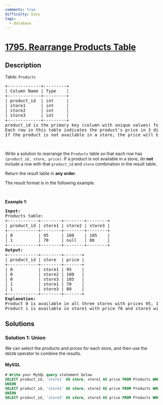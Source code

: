 ```yaml
---
comments: true
difficulty: Easy
tags:
  - Database
---
```


<!-- problem:start -->

# [1795. Rearrange Products Table](https://leetcode.com/problems/rearrange-products-table)

## Description

<!-- description:start -->

<p>Table: <code>Products</code></p>

<pre>
+-------------+---------+
| Column Name | Type    |
+-------------+---------+
| product_id  | int     |
| store1      | int     |
| store2      | int     |
| store3      | int     |
+-------------+---------+
product_id is the primary key (column with unique values) for this table.
Each row in this table indicates the product&#39;s price in 3 different stores: store1, store2, and store3.
If the product is not available in a store, the price will be null in that store&#39;s column.
</pre>

<p>&nbsp;</p>

<p>Write a solution to rearrange the <code>Products</code> table so that each row has <code>(product_id, store, price)</code>. If a product is not available in a store, do <strong>not</strong> include a row with that <code>product_id</code> and <code>store</code> combination in the result table.</p>

<p>Return the result table in <strong>any order</strong>.</p>

<p>The result format is in the following example.</p>

<p>&nbsp;</p>
<p><strong class="example">Example 1:</strong></p>

<pre>
<strong>Input:</strong> 
Products table:
+------------+--------+--------+--------+
| product_id | store1 | store2 | store3 |
+------------+--------+--------+--------+
| 0          | 95     | 100    | 105    |
| 1          | 70     | null   | 80     |
+------------+--------+--------+--------+
<strong>Output:</strong> 
+------------+--------+-------+
| product_id | store  | price |
+------------+--------+-------+
| 0          | store1 | 95    |
| 0          | store2 | 100   |
| 0          | store3 | 105   |
| 1          | store1 | 70    |
| 1          | store3 | 80    |
+------------+--------+-------+
<strong>Explanation:</strong> 
Product 0 is available in all three stores with prices 95, 100, and 105 respectively.
Product 1 is available in store1 with price 70 and store3 with price 80. The product is not available in store2.
</pre>

<!-- description:end -->

## Solutions

<!-- solution:start -->

### Solution 1: Union

We can select the products and prices for each store, and then use the `UNION` operator to combine the results.

<!-- tabs:start -->

#### MySQL

```sql
# Write your MySQL query statement below
SELECT product_id, 'store1' AS store, store1 AS price FROM Products WHERE store1 IS NOT NULL
UNION
SELECT product_id, 'store2' AS store, store2 AS price FROM Products WHERE store2 IS NOT NULL
UNION
SELECT product_id, 'store3' AS store, store3 AS price FROM Products WHERE store3 IS NOT NULL;
```

<!-- tabs:end -->

<!-- solution:end -->

<!-- problem:end -->

